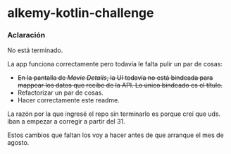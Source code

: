 # alkemy-kotlin-challenge

### Aclaración

No está terminado.

La app funciona correctamente pero todavía le falta pulir un par de cosas:

* ~~En la pantalla de *Movie Details*, la UI todavía no está bindeada para mappear los datos que recibe de la API. Lo único bindeado es el título.~~
* Refactorizar un par de cosas.
* Hacer correctamente este readme.

La razón por la que ingresé el repo sin terminarlo es porque creí que uds. iban a empezar a corregir a partir del 31.

Estos cambios que faltan los voy a hacer antes de que arranque el mes de agosto.